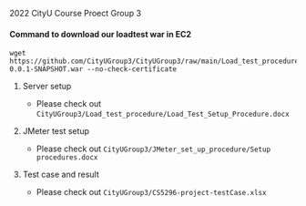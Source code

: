 2022 CityU Course Proect Group 3

#### Command to download our loadtest war in EC2
```
wget https://github.com/CityUGroup3/CityUGroup3/raw/main/Load_test_procedure/loadbalancetestweb-0.0.1-SNAPSHOT.war --no-check-certificate
```

1. Server setup
    - Please check out ```CityUGroup3/Load_test_procedure/Load_Test_Setup_Procedure.docx```

2. JMeter test setup
    - Please check out ```CityUGroup3/JMeter_set_up_procedure/Setup procedures.docx```

3. Test case and result
    - Please check out ```CityUGroup3/CS5296-project-testCase.xlsx```